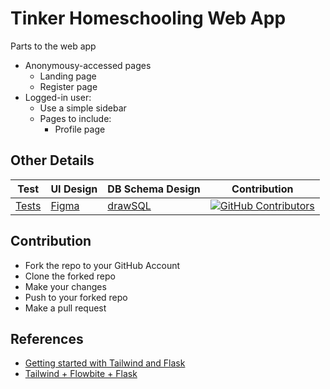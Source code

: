 # Tinker Homeschooling Web App

Parts to the web app
- Anonymousy-accessed pages
    - Landing page
    - Register page
- Logged-in user:
    - Use a simple sidebar
    - Pages to include:
        - Profile page


## Other Details

| Test   | UI Design | DB Schema Design | Contribution |
| ------ | --------- | ---------------- | ------------ |
| [Tests](test_app.py)  |  [Figma](https://www.figma.com/proto/oVsl2j8BArxcxlQyq0JJc0/Landing-page?node-id=1-2&scaling=min-zoom&page-id=0%3A1) | [drawSQL](https://drawsql.app/teams/gitau-harrison/diagrams/tinker-homeschooling) | [![GitHub Contributors](https://img.shields.io/github/contributors/GitauHarrison/tinker-homeschool)](https://github.com/GitauHarrison/tinker-homeschool/graphs/contributors) |


## Contribution

- Fork the repo to your GitHub Account
- Clone the forked repo
- Make your changes
- Push to your forked repo
- Make a pull request


## References

- [Getting started with Tailwind and Flask](https://github.com/GitauHarrison/notes/blob/master/tailwindcss/getting_started_tailwindcss.md)
- [Tailwind + Flowbite + Flask](https://flowbite.com/docs/getting-started/flask/)